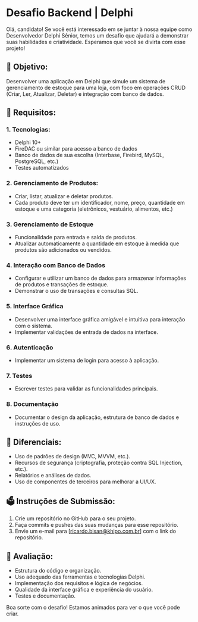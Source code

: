 # Desafio Backend | Delphi

Olá, candidato! Se você está interessado em se juntar à nossa equipe como Desenvolvedor Delphi Sênior, temos um desafio que ajudará a demonstrar suas habilidades e criatividade. Esperamos que você se divirta com esse projeto!

## 🚀 Objetivo:

Desenvolver uma aplicação em Delphi que simule um sistema de gerenciamento de estoque para uma loja, com foco em operações CRUD (Criar, Ler, Atualizar, Deletar) e integração com banco de dados.

## 📜 Requisitos:

### 1. Tecnologias:

- Delphi 10+
- FireDAC ou similar para acesso a banco de dados
- Banco de dados de sua escolha (Interbase, Firebird, MySQL, PostgreSQL, etc.)
- Testes automatizados

### 2. Gerenciamento de Produtos:
- Criar, listar, atualizar e deletar produtos.
- Cada produto deve ter um identificador, nome, preço, quantidade em estoque e uma categoria (eletrônicos, vestuário, alimentos, etc.)

### 3. Gerenciamento de Estoque
- Funcionalidade para entrada e saída de produtos.
- Atualizar automaticamente a quantidade em estoque à medida que produtos são adicionados ou vendidos.

### 4. Interação com Banco de Dados
- Configurar e utilizar um banco de dados para armazenar informações de produtos e transações de estoque.
- Demonstrar o uso de transações e consultas SQL.

### 5. Interface Gráfica
- Desenvolver uma interface gráfica amigável e intuitiva para interação com o sistema.
- Implementar validações de entrada de dados na interface.

### 6. Autenticação
- Implementar um sistema de login para acesso à aplicação.

### 7. Testes
- Escrever testes para validar as funcionalidades principais.

### 8. Documentação
- Documentar o design da aplicação, estrutura de banco de dados e instruções de uso.

## 🥇 Diferenciais:

- Uso de padrões de design (MVC, MVVM, etc.).
- Recursos de segurança (criptografia, proteção contra SQL Injection, etc.).
- Relatórios e análises de dados.
- Uso de componentes de terceiros para melhorar a UI/UX.

## 🗳️ Instruções de Submissão:

1. Crie um repositório no GitHub para o seu projeto.
2. Faça commits e pushes das suas mudanças para esse repositório.
3. Envie um e-mail para [ricardo.bisan@khipo.com.br] com o link do repositório.

## 🧪 Avaliação:

- Estrutura do código e organização.
- Uso adequado das ferramentas e tecnologias Delphi.
- Implementação dos requisitos e lógica de negócios.
- Qualidade da interface gráfica e experiência do usuário.
- Testes e documentação.

Boa sorte com o desafio! Estamos animados para ver o que você pode criar.
